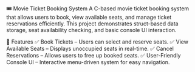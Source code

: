 🎟️ Movie Ticket Booking System
A C-based movie ticket booking system that allows users to book, view available seats, and manage ticket reservations efficiently. This project demonstrates struct-based data storage, seat availability checking, and basic console UI interaction.

🚀 Features
✅ Book Tickets – Users can select and reserve seats.
✅ View Available Seats – Displays unoccupied seats in real-time.
✅ Cancel Reservations – Allows users to free up booked seats.
✅ User-Friendly Console UI – Interactive menu-driven system for easy navigation.
